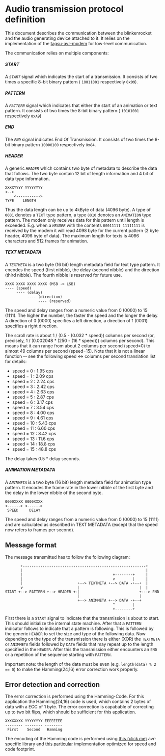 # Audio transmission protocol definition


This document describes the communication between the blinkenrocket and the audio generating device attached to it. It relies on the implementation of the [tagsu-avr-modem](https://github.com/Jartza/tagsu-avr-modem) for low-level communication.

The communication relies on multiple components:

##### START 
A *`START`* signal which indicates the start of a transmission. It consists of two times a specific 8-bit binary pattern ( `10011001` respectively `0x99`).

##### PATTERN 
A *`PATTERN`* signal which indicates that either the start of an animation or text pattern. It consists of two times the 8-bit binary pattern ( `10101001` respectively `0xA9`)

##### END
The *`END`* signal indicates End Of Transmission. It consists of two times the 8-bit binary pattern `10000100` respectively `0x84`.

##### HEADER 
A generic *`HEADER`* which contains two byte of metadata to describe the data that follows. The two byte contain 12 bit of length information and 4 bit of data type information.

```
XXXXYYYY YYYYYYYY
<-->
    <----------->
TYPE    LENGTH
```

Thus the data length can be up to 4kByte of data (4096 byte). A type of `0001` denotes a `TEXT` type pattern, a type `0010` denotes an `ANIMATION` type pattern.
The modem only receives data for this pattern until length is exceeded. E.g. when a *`HEADER`* with the contents `00011111 11111111` is received by the modem it will read 4098 byte for the current pattern (2 byte header, 4096 byte of data).  The maximum length for texts is 4096 characters and 512 frames for animation.

##### TEXT METADATA 

A *`TEXTMETA`* is a two byte (16 bit) length metadata field for text type pattern. It encodes the speed (first nibble), the delay (second nibble) and the direction (third nibble). The fourth nibble is reserved for future use.

```
XXXX XXXX XXXX XXXX (MSB -> LSB)
---- (speed)
     ---- (delay)
          ---- (direction)
               ---- (reserved)
```

The speed and delay ranges from a numeric value from 0 (0000) to 15 (1111). The higher the number, the faster the speed and the longer the delay. A direction of 0 (0000) specifies a left direction, a direction of 1 (0001) specifies a right direction.

The scroll rate is about 1 / (0.5 - (0.032 * speed)) columns per second (or,
precisely, 1 / (0.002048 * (250 - (16 * speed))) columns per second). This
means that it can range from about 2 columns per second (speed=0) to almost 49
columns per second (speed=15). Note that it is not a linear function -- see the
following speed <-> columns per second translation list for details:

* speed =  0 :  1.95 cps
* speed =  1 :  2.09 cps
* speed =  2 :  2.24 cps
* speed =  3 :  2.42 cps
* speed =  4 :  2.63 cps
* speed =  5 :  2.87 cps
* speed =  6 :  3.17 cps
* speed =  7 :  3.54 cps
* speed =  8 :  4.00 cps
* speed =  9 :  4.61 cps
* speed = 10 :  5.43 cps
* speed = 11 :  6.60 cps
* speed = 12 :  8.42 cps
* speed = 13 : 11.6  cps
* speed = 14 : 18.8  cps
* speed = 15 : 48.8  cps

The delay takes 0.5 * delay seconds.

##### ANIMATION METADATA

A *`ANIMMETA`* is a two byte (16 bit) length metadata field for animation type pattern. It encodes the frame rate in the lower nibble of the first byte and the delay in the lower nibble of the second byte.

```
0000XXXX 0000XXXX
<------> <------>
 SPEED     DELAY
```

The speed and delay ranges from a numeric value from 0 (0000) to 15 (1111)
and are calculated as described in TEXT METADATA (except that the speed
now refers to frames per second).

## Message format

The message transmitted has to follow the following diagram:

```
       +--------------------------------------------------------+
       |                                                        |
       |                                         +--------+     |
       |                                         v        |     |
       |                         +--> TEXTMETA +--> DATA -+--+  |
       v                         |                           |  |
START +--> PATTERN +--> HEADER +-|                           +---> END
                                 |                           |
                                 +--> ANIMMETA +--> DATA -+--+
                                                 ^        |
                                                 +--------+
```

First there is a `START` signal to indicate that the transmission is about to start. This should initialize the internal state machine. After that a `PATTERN` indicator follows to indicate that a pattern is following. This is followed by the generic `HEADER` to set the size and type of the following data. Now depending on the type of the transmission there is either (XOR) the `TEXTMETA` or `ANIMMETA` fields followed by `DATA` fields that may repeat up to the length specified in the `HEADER`. After this the transmission either encounters an `END` or a repetition of the sequence starting with `PATTERN`.

Important note: the length of the data must be even (e.g. `length(data) % 2 == 0`) to make the Hamming(24,16) error correction work properly.

## Error detection and correction

The error correction is performed using the Hamming-Code. For this application the Hamming(24,16) code is used, which contains 2 bytes of data with a ECC of 1 byte. The error correction is capabable of correcting up to two bit flips, which should be sufficient for this application.

```
XXXXXXXX YYYYYYYY EEEEEEEE
-------- -------- --------
 First    Second   Hamming
```

The encoding of the Hamming code is performed using [this (click me)](https://github.com/RobotRoom/Hamming) avr-specific library and [this particular](https://github.com/RobotRoom/Hamming/blob/master/HammingCalculateParitySmallAndFast.c) implementation optimized for speed and code footprint.


